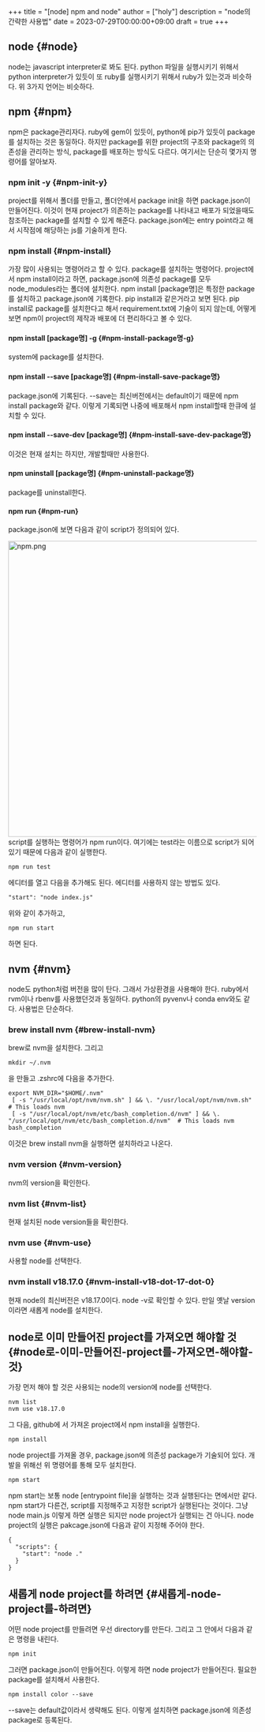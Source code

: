 +++
title = "[node] npm and node"
author = ["holy"]
description = "node의 간략한 사용법"
date = 2023-07-29T00:00:00+09:00
draft = true
+++

## node {#node}

node는 javascript interpreter로 봐도 된다. python 파일을 실행시키기
위해서 python interpreter가 있듯이 또 ruby를 실행시키기 위해서
ruby가 있는것과 비슷하다. 위 3가지 언어는 비슷하다.


## npm {#npm}

npm은 package관리자다. ruby에 gem이 있듯이, python에 pip가 있듯이
package를 설치하는 것은 동일하다. 하지만 package를 위한 project의
구조와 package의 의존성을 관리하는 방식, package를 배포하는 방식도
다르다. 여기서는 단순히 몇가지 명령어를 알아보자.


### npm init -y {#npm-init-y}

project를 위해서 폴더를 만들고, 폴더안에서 package init을 하면
package.json이 만들어진다. 이것이 현재 project가 의존하는 package를
나타내고 배포가 되었을때도 참조하는 package를 설치할 수 있게
해준다. package.json에는 entry point라고 해서 시작점에 해당하는 js를
기술하게 한다.


### npm install {#npm-install}

가장 많이 사용되는 명령어라고 할 수 있다. package를 설치하는
명령어다. project에서 npm install이라고 하면, package.json에 의존성
package를 모두 node_modules라는 폴더에 설치한다. npm install
[package명]은 특정한 package를 설치하고 package.json에 기록한다. pip
install과 같은거라고 보면 된다. pip install로 package를 설치한다고
해서 requirement.txt에 기술이 되지 않는데, 어떻게 보면 npm이 project의
제작과 배포에 더 편리하다고 볼 수 있다.


#### npm install [package명] -g {#npm-install-package명-g}

system에 package를 설치한다.


#### npm install --save [package명] {#npm-install-save-package명}

package.json에 기록된다. --save는 최신버전에서는 default이기 때문에
npm install package와 같다.  이렇게 기록되면 나중에 배포해서 npm
install할때 한큐에 설치할 수 있다.


#### npm install --save-dev [package명] {#npm-install-save-dev-package명}

이것은 현재 설치는 하지만, 개발할때만 사용한다.


#### npm uninstall [package명] {#npm-uninstall-package명}

package를 uninstall한다.


#### npm run {#npm-run}

package.json에 보면 다음과 같이 script가 정의되어 있다.

<a id="org655825d"></a>

<img src="/img/nodejs/npm.png" alt="npm.png" width="600px" /> script를 실행하는 명령어가 npm
run이다. 여기에는 test라는 이름으로 script가 되어 있기 때문에 다음과
같이 실행한다.

```text
npm run test
```

에디터를 열고 다음을 추가해도 된다. 에디터를 사용하지 않는 방법도 있다.

```text
"start": "node index.js"
```

위와 같이 추가하고,

```text
npm run start
```

하면 된다.


## nvm {#nvm}

node도 python처럼 버전을 많이 탄다. 그래서 가상환경을 사용해야
한다. ruby에서 rvm이나 rbenv를 사용했던것과 동일하다. python의
pyvenv나 conda env와도 같다. 사용법은 단순하다.


### brew install nvm {#brew-install-nvm}

brew로 nvm을 설치한다. 그리고

```text
mkdir ~/.nvm
```

을 만들고 .zshrc에 다음을 추가한다.

```shell
export NVM_DIR="$HOME/.nvm"
 [ -s "/usr/local/opt/nvm/nvm.sh" ] && \. "/usr/local/opt/nvm/nvm.sh"  # This loads nvm
 [ -s "/usr/local/opt/nvm/etc/bash_completion.d/nvm" ] && \. "/usr/local/opt/nvm/etc/bash_completion.d/nvm"  # This loads nvm bash_completion
```

이것은 brew install nvm을 실행하면 설치하라고 나온다.


### nvm version {#nvm-version}

nvm의 version을 확인한다.


### nvm list {#nvm-list}

현재 설치된 node version들을 확인한다.


### nvm use {#nvm-use}

사용할 node를 선택한다.


### nvm install v18.17.0 {#nvm-install-v18-dot-17-dot-0}

현재 node의 최신버전은 v18.17.0이다. node -v로 확인할 수 있다. 만일 옛날 version이라면 새롭게 node를
설치한다.


## node로 이미 만들어진 project를 가져오면 해야할 것 {#node로-이미-만들어진-project를-가져오면-해야할-것}

가장 먼저 해야 할 것은 사용되는 node의 version에 node를 선택한다.

```text
nvm list
nvm use v18.17.0
```

그 다음, github에 서 가져온 project에서 npm install을 실행한다.

```text
npm install
```

node project를 가져올 경우, package.json에 의존성 package가 기술되어
있다. 개발을 위해선 위 명령어를 통해 모두 설치한다.

```text
npm start
```

npm start는 보통 node [entrypoint file]을 실행하는 것과 실행된다는
면에서만 같다. npm start가 다른건, script를 지정해주고 지정한 script가
실행된다는 것이다. 그냥 node main.js 이렇게 하면 실행은 되지만 node
project가 실행되는 건 아니다. node project의 실행은 pakcage.json에
다음과 같이 지정해 주어야 한다.

```shell
{
  "scripts": {
    "start": "node ."
  }
}
```


## 새롭게 node project를 하려면 {#새롭게-node-project를-하려면}

어떤 node project를 만들려면 우선 directory를 만든다. 그리고 그 안에서
다음과 같은 명령을 내린다.

```text
npm init
```

그러면 package.json이 만들어진다. 이렇게 하면 node project가
만들어진다. 필요한 package를 설치해서 사용한다.

```text
npm install color --save
```

--save는 default값이라서 생략해도 된다. 이렇게 설치하면 package.json에
  의존성 package로 등록된다.
